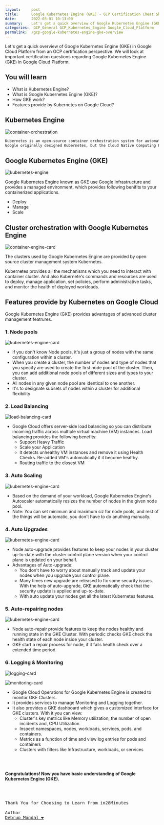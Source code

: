 ```yaml
---
layout:     post
title:      Google Kubernetes Engine (GKE) - GCP Certification Cheat Sheet
date:       2022-03-01 10:13:00
summary:    Let's get a quick overview of Google Kubernetes Engine (GKE) in Google Cloud Platform from an GCP certification perspective. We will look at important certification questions regarding Google Kubernetes Engine (GKE) in Google Cloud Platform.
categories:  GCP_General GCP_Kubernetes_Engine Google_Cloud_Platform
permalink:  /gcp-google-kubernetes-engine-gke-overview
---
```

Let's get a quick overview of Google Kubernetes Engine (GKE) in Google Cloud Platform from an GCP certification perspective. We will look at important certification questions regarding Google Kubernetes Engine (GKE) in Google Cloud Platform.


## You will learn
- What is Kubernetes Engine?
- What is Google Kubernetes Engine (GKE)?
- How GKE work?
- Features provide by Kubernetes on Google Cloud?



## Kubernetes Engine

![container-orchestration](https://user-images.githubusercontent.com/57451228/144887464-a10eb4f3-24aa-4c0a-bca8-3e87716c49ff.png)


```sh
Kubernetes is an open-source container orchestration system for automating software deployment, scaling, and management. 
Google originally designed Kubernetes, but the Cloud Native Computing Foundation now maintains the project.
```

## Google Kubernetes Engine (GKE)


![kubernetes-engine](https://user-images.githubusercontent.com/57451228/156112828-3156195a-f08b-43fc-96e9-f9fe4a1b9e45.png)


Google Kubernetes Engine known as GKE use Google Infrastructure and provides a managed environment, which provides following benifits to your containerized applications.
- Deploy
- Manage
- Scale 

## Cluster orchestration with Google Kubernetes Engine

![container-engine-card](https://user-images.githubusercontent.com/57451228/156113442-36e2a344-b9e7-40d5-9ed1-c9a2a8eabbca.png)



The clusters used by Google Kubernetes Engine are provided by open source cluster management system Kubernetes. 

Kubernetes provides all the mechanisms which you need to interact with container cluster. And also Kubernete's commands and resources are used to deploy, manage application, set policies, perform administrative tasks, and monitor the health of deployed workloads.


## Features provide by Kubernetes on Google Cloud

Google Kubernetes Engine (GKE) provides advantages of advanced cluster management featrures. 



### 1. Node pools
![kubernetes-engine-card](https://user-images.githubusercontent.com/57451228/156113261-4d2e4c7e-9306-46b4-b5dc-b07437d959ee.png)


- If you don't know Node pools, it's just a group of nodes with the same configuration within a cluster. 
- When you create a cluster, the number of nodes and type of nodes that you specify are used to create the first node pool of the cluster. Then, you can add additional node pools of different sizes and types to your cluster. 
- All nodes in any given node pool are identical to one another.
- It's to designate subsets of nodes within a cluster for additional flexibility


### 2. Load Balancing

![load-balancing-card](https://user-images.githubusercontent.com/57451228/156112972-e0f83dec-36ea-4150-babe-0e33f98cf31c.png)




- Google Cloud offers server-side load balancing so you can distribute incoming traffic across multiple virtual machine (VM) instances. Load balancing provides the following benefits:
  - Support Heavy Traffic
  - Scale your Application
  - It detects unhealthy VM instances and remove it using Health Checks. Re-added VM's automatically if it become healthy.
  - Routing traffic to the closest VM

### 3. Auto Scaling

![kubernetes-engine-card](https://user-images.githubusercontent.com/57451228/156113261-4d2e4c7e-9306-46b4-b5dc-b07437d959ee.png)

  - Based on the demand of your workload, Google Kubernetes Engine's Autoscaler automatically resizes the number of nodes in the given node pool. 
  - Note: You can set minimum and maximum siz for node pools, and rest of the things will be automatic, you don't have to do anuthing manually.


### 4. Auto Upgrades

![kubernetes-engine-card](https://user-images.githubusercontent.com/57451228/156113261-4d2e4c7e-9306-46b4-b5dc-b07437d959ee.png)

- Node auto-upgrade provides features to keep your nodes in your cluster up-to-date with the cluster control plane version when your control plane is updated on your behalf.
- Advantages of Auto-upgrade:
  - You don't have to worry about manually track and update your nodes when you upgrade your control plane.
  - Many times new upgrade are released to fix some security issues. With the help of auto-upgrade, GKE automatically check that the security update is applied and up-to-date.
  - With auto update your nodes get all the latest Kubernetes features.
    
### 5. Auto-repairing nodes 

![kubernetes-engine-card](https://user-images.githubusercontent.com/57451228/156113261-4d2e4c7e-9306-46b4-b5dc-b07437d959ee.png)

- Node auto-repair provide features to keep the nodes healthy and running state in the GKE Cluster. With periodic checks GKE check the health state of each node inside your cluster.
- GKE start a repair process for node, if it fails health check over a extended time period.


### 6. Logging & Monitoring

![logging-card](https://user-images.githubusercontent.com/57451228/156112747-2869c91f-5036-4f75-a101-f451435b3e38.png)

![monitoring-card](https://user-images.githubusercontent.com/57451228/156112763-af5677c9-5f9e-4f0b-a007-0dd5ae05b0e8.png)

- Google Cloud Operations for Google Kubernetes Engine is created to monitor GKE Clusters. 
- It provides services to manage Monitoring and Logging together. 
- It also provides a GKE dashboard which gives a customized interface for GKE clusters. With it you can view:
   - Cluster's key metrics like Memory utilization, the number of open incidents and, CPU Utilization.
   - Inspect namespaces, nodes, workloads, services, pods, and containers.
   - Metrics as a function of time and view log entries for pods and containers
   - Clusters with filters like Infrastructure, workloads, or services 


<BR/>
<BR/>


**Congratulations! Now you have basic understanding of Google Kubernetes Engine (GKE).**




<BR/>
<BR/>

<pre>
Thank You for Choosing to Learn from in28Minutes

Author
<a href="https://www.linkedin.com/in/debrup-365/">Debrup Mondal ❤️</a>
